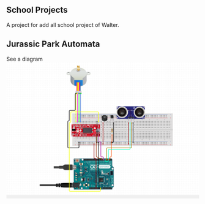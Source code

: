 ## School Projects
A project for add all school project of Walter.

## Jurassic Park Automata
See a diagram
![Diagram](jurassic-park-automata/resources/diagram.png)
